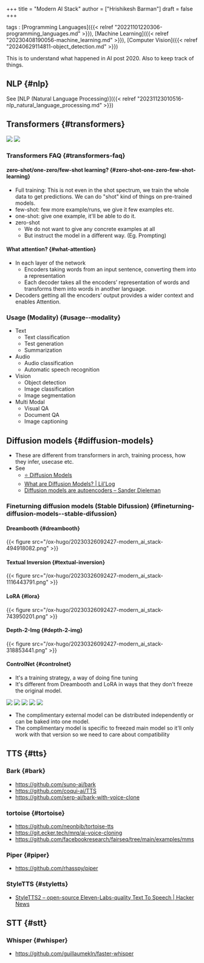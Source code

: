 +++
title = "Modern AI Stack"
author = ["Hrishikesh Barman"]
draft = false
+++

tags
: [Programming Languages]({{< relref "20221101220306-programming_languages.md" >}}), [Machine Learning]({{< relref "20230408190056-machine_learning.md" >}}), [Computer Vision]({{< relref "20240629114811-object_detection.md" >}})

This is to understand what happened in AI post 2020. Also to keep track of things.


## NLP {#nlp}

See [NLP (Natural Language Processing)]({{< relref "20231123010516-nlp_natural_language_processing.md" >}})


## Transformers {#transformers}

![](/ox-hugo/20230326092427-modern_ai_stack-1255652474.png)
![](/ox-hugo/20230326092427-modern_ai_stack-2069610963.png)


### Transformers FAQ {#transformers-faq}


#### zero-shot/one-zero/few-shot learning? {#zero-shot-one-zero-few-shot-learning}

-   Full training: This is not even in the shot spectrum, we train the whole data to get predictions. We can do "shot" kind of things on pre-trained models.
-   few-shot: few more example/runs, we give it few examples etc.
-   one-shot: give one example, it'll be able to do it.
-   zero-shot
    -   We do not want to give any concrete examples at all
    -   But instruct the model in a different way.  (Eg. Prompting)


#### What attention? {#what-attention}

-   In each layer of the network
    -   Encoders taking words from an input sentence, converting them into a representation
    -   Each decoder takes all the encoders’ representation of words and transforms them into words in another language.
-   Decoders getting all the encoders’ output provides a wider context and enables Attention.


### Usage (Modality) {#usage--modality}

-   Text
    -   Text classification
    -   Test generation
    -   Summarization
-   Audio
    -   Audio classification
    -   Automatic speech recognition
-   Vision
    -   Object detection
    -   Image classification
    -   Image segmentation
-   Multi Modal
    -   Visual QA
    -   Document QA
    -   Image captioning


## Diffusion models {#diffusion-models}

-   These are different from transformers in arch, training process, how they infer, usecase etc.
-   See
    -   [⭐ Diffusion Models](https://andrewkchan.dev/posts/diffusion.html)
    -   [What are Diffusion Models? | Lil'Log](https://lilianweng.github.io/posts/2021-07-11-diffusion-models/)
    -   [Diffusion models are autoencoders – Sander Dieleman](https://sander.ai/2022/01/31/diffusion.html)


### Fineturning diffusion models (Stable Difussion) {#fineturning-diffusion-models--stable-difussion}


#### Dreambooth {#dreambooth}

{{< figure src="/ox-hugo/20230326092427-modern_ai_stack-494918082.png" >}}


#### Textual Inversion {#textual-inversion}

{{< figure src="/ox-hugo/20230326092427-modern_ai_stack-1116443791.png" >}}


#### LoRA {#lora}

{{< figure src="/ox-hugo/20230326092427-modern_ai_stack-743950201.png" >}}


#### Depth-2-Img {#depth-2-img}

{{< figure src="/ox-hugo/20230326092427-modern_ai_stack-318853441.png" >}}


#### ControlNet {#controlnet}

-   It's a training strategy, a way of doing fine tuning
-   It's different from Dreambooth and LoRA in ways that they don't freeze the original model.

![](/ox-hugo/20230326092427-modern_ai_stack-1701974168.png)
![](/ox-hugo/20230326092427-modern_ai_stack-1033145681.png)
![](/ox-hugo/20230326092427-modern_ai_stack-1213872828.png)
![](/ox-hugo/20230326092427-modern_ai_stack-1557053891.png)
![](/ox-hugo/20230326092427-modern_ai_stack-361886987.png)

-   The complimentary external model can be distributed independently or can be baked into one model.
-   The complimentary model is specific to freezed main model so it'll only work with that version so we need to care about compatibility


## TTS {#tts}


### Bark {#bark}

-   <https://github.com/suno-ai/bark>
-   <https://github.com/coqui-ai/TTS>
-   <https://github.com/serp-ai/bark-with-voice-clone>


### tortoise {#tortoise}

-   <https://github.com/neonbjb/tortoise-tts>
-   <https://git.ecker.tech/mrq/ai-voice-cloning>
-   <https://github.com/facebookresearch/fairseq/tree/main/examples/mms>


### Piper {#piper}

-   <https://github.com/rhasspy/piper>


### StyleTTS {#styletts}

-   [StyleTTS2 – open-source Eleven-Labs-quality Text To Speech | Hacker News](https://news.ycombinator.com/item?id=38335255)


## STT {#stt}


### Whisper {#whisper}

-   <https://github.com/guillaumekln/faster-whisper>
